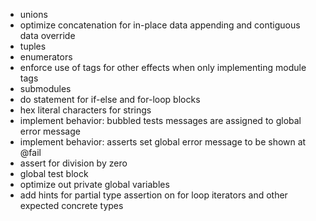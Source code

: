 - unions
- optimize concatenation for in-place data appending and contiguous data override
- tuples
- enumerators
- enforce use of tags for other effects when only implementing module tags
- submodules
- do statement for if-else and for-loop blocks
- hex literal characters for strings
- implement behavior: bubbled tests messages are assigned to global error message
- implement behavior: asserts set global error message to be shown at @fail 
- assert for division by zero
- global test block
- optimize out private global variables
- add hints for partial type assertion on for loop iterators and other expected concrete types

